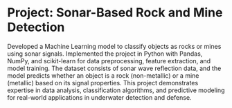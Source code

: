 # Project: Sonar-Based Rock and Mine Detection

Developed a Machine Learning model to classify objects as rocks or mines using sonar signals. Implemented the project in Python with Pandas, NumPy, and scikit-learn for data preprocessing, feature extraction, and model training. The dataset consists of sonar wave reflection data, and the model predicts whether an object is a rock (non-metallic) or a mine (metallic) based on its signal properties. This project demonstrates expertise in data analysis, classification algorithms, and predictive modeling for real-world applications in underwater detection and defense.
